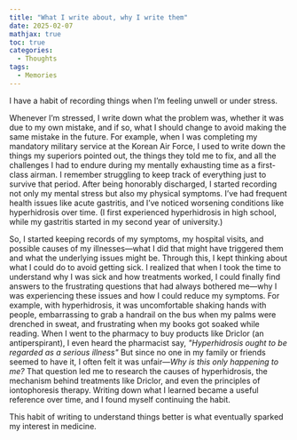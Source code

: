 ```yaml
---
title: "What I write about, why I write them"
date: 2025-02-07
mathjax: true
toc: true
categories:
  - Thoughts
tags:
  - Memories
---
```


I have a habit of recording things when I’m feeling unwell or under stress.

Whenever I’m stressed, I write down what the problem was, whether it was due to my own mistake, and if so, what I should change to avoid making the same mistake in the future. For example, when I was completing my mandatory military service at the Korean Air Force, I used to write down the things my superiors pointed out, the things they told me to fix, and all the challenges I had to endure during my mentally exhausting time as a first-class airman. I remember struggling to keep track of everything just to survive that period. After being honorably discharged, I started recording not only my mental stress but also my physical symptoms. I’ve had frequent health issues like acute gastritis, and I’ve noticed worsening conditions like hyperhidrosis over time. (I first experienced hyperhidrosis in high school, while my gastritis started in my second year of university.)

So, I started keeping records of my symptoms, my hospital visits, and possible causes of my illnesses—what I did that might have triggered them and what the underlying issues might be. Through this, I kept thinking about what I could do to avoid getting sick. I realized that when I took the time to understand why I was sick and how treatments worked, I could finally find answers to the frustrating questions that had always bothered me—why I was experiencing these issues and how I could reduce my symptoms. For example, with hyperhidrosis, it was uncomfortable shaking hands with people, embarrassing to grab a handrail on the bus when my palms were drenched in sweat, and frustrating when my books got soaked while reading. When I went to the pharmacy to buy products like Driclor (an antiperspirant), I even heard the pharmacist say, *"Hyperhidrosis ought to be regarded as a serious illness"* But since no one in my family or friends seemed to have it, I often felt it was unfair—*Why is this only happening to me?* That question led me to research the causes of hyperhidrosis, the mechanism behind treatments like Driclor, and even the principles of iontophoresis therapy. Writing down what I learned became a useful reference over time, and I found myself continuing the habit.

This habit of writing to understand things better is what eventually sparked my interest in medicine.
